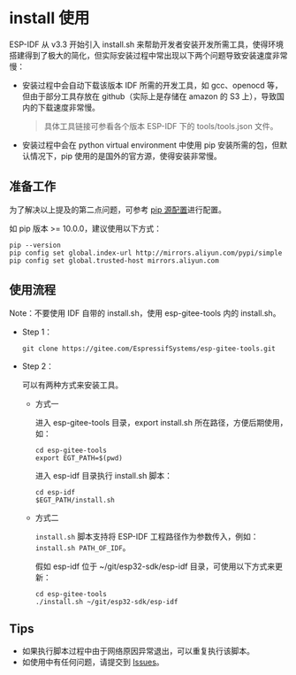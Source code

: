 # install 使用

ESP-IDF 从 v3.3 开始引入 install.sh 来帮助开发者安装开发所需工具，使得环境搭建得到了极大的简化，但实际安装过程中常出现以下两个问题导致安装速度非常慢：

- 安装过程中会自动下载该版本 IDF 所需的开发工具，如 gcc、openocd 等，但由于部分工具存放在 github（实际上是存储在 amazon 的 S3 上），导致国内的下载速度非常慢。
  > 具体工具链接可参看各个版本 ESP-IDF 下的 tools/tools.json 文件。

- 安装过程中会在 python virtual environment 中使用 pip 安装所需的包，但默认情况下，pip 使用的是国外的官方源，使得安装非常慢。

## 准备工作

为了解决以上提及的第二点问题，可参考 [pip 源配置](https://cloud.tencent.com/developer/article/1601851)进行配置。

如 pip 版本 >= 10.0.0，建议使用以下方式：

```shell
pip --version
pip config set global.index-url http://mirrors.aliyun.com/pypi/simple
pip config set global.trusted-host mirrors.aliyun.com
```

## 使用流程

Note：不要使用 IDF 自带的 install.sh，使用 esp-gitee-tools 内的 install.sh。

- Step 1：

  ```shell
  git clone https://gitee.com/EspressifSystems/esp-gitee-tools.git
  ```

- Step 2：

  可以有两种方式来安装工具。

  - 方式一

    进入 esp-gitee-tools 目录，export install.sh 所在路径，方便后期使用，如：

    ```shell
    cd esp-gitee-tools
    export EGT_PATH=$(pwd)
    ```

    进入 esp-idf 目录执行 install.sh 脚本：

    ```shell
    cd esp-idf
    $EGT_PATH/install.sh
    ```

  - 方式二

    `install.sh` 脚本支持将 ESP-IDF 工程路径作为参数传入，例如：`install.sh PATH_OF_IDF`。

    假如 esp-idf 位于 ~/git/esp32-sdk/esp-idf 目录，可使用以下方式来更新：

    ```shell
    cd esp-gitee-tools
    ./install.sh ~/git/esp32-sdk/esp-idf
    ```

## Tips

- 如果执行脚本过程中由于网络原因异常退出，可以重复执行该脚本。
- 如使用中有任何问题，请提交到 [Issues](https://gitee.com/EspressifSystems/esp-gitee-tools/issues)。